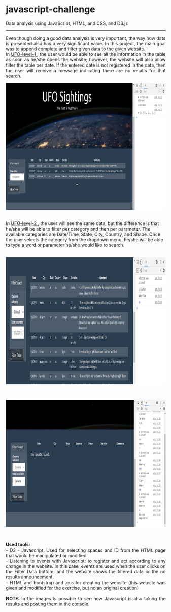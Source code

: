 # javascript-challenge
Data analysis using JavaScript, HTML, and CSS, and D3.js
<hr></hr>
<p align="justify">
Even though doing a good data analysis is very important, the way how data is presented also has a very significant value. 
In this project, the main goal was to append complete and filter given data to the given website. <br/>
In 
<a href="https://github.com/mariasierralizarazo/javascript-challenge/tree/master/UFO-level-1"> UFO-level-1 </a>, the user would be able to see all the information
in the table as soon as he/she opens the website; however, the website will also allow filter the table per date. If the entered date is not registered in the data, 
then the user will receive a message indicating there are no results for that search. 
</br>
<p align="center">
  <img width="900" height="400" src="https://github.com/mariasierralizarazo/javascript-challenge/blob/master/UFO-level-1/Figures/filter_data.PNG?raw=true"> </img>
</p>
</br>
In <a href="https://github.com/mariasierralizarazo/javascript-challenge/tree/master/UFO-level-2"> UFO-level-2 </a>, the user will see the same data, but the difference is that he/she will be able to filter per category and then per parameter.
The available categories are Date/Time, State, City, Country, and Shape.  Once the user selects the category from the dropdown menu, 
he/she will be able to type a word or parameter he/she would like to search. 
</br>
</br>
<p align="center">
  <img width="900" height="400" src="https://github.com/mariasierralizarazo/javascript-challenge/blob/master/UFO-level-2/Figures/Filter_date.PNG?raw=true"> </img>
</p>
</br>
<p align="center">
  <img width="900" height="400" src="https://github.com/mariasierralizarazo/javascript-challenge/blob/master/UFO-level-2/Figures/filter_no_data.PNG?raw=true"> </img>
</p>
</p>
</br>
<p align="justify">
<strong> Used tools: </strong> </br>
- D3 - Javascript: Used for selecting spaces and ID from the HTML page that would be manipulated or modified. </br>
- Listening to events with Javascript: to register and act according to any change in the website.
In this case, events are used when the user clicks on the Filter Data bottom, and the website shows the filtered data or the no results announcement. </br> 
- HTML and bootstrap and .css for creating the website (this website was given and modified for the exercise, but no an original creation) </br>
</br>
<strong> NOTE: </strong> In the images is possible to see how Javascript is also taking the results and posting them in the console. 
</p>
